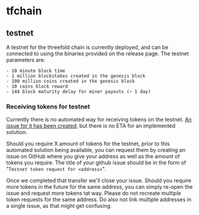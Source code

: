 # tfchain

## testnet

A testnet for the threefold chain is currently deployed, and can be connected to using the binaries provided on the release page.
The testnet parameters are:

    - 10 minute block time
    - 1 million blockstakes created in the genesis block
    - 100 million coins created in the genesis block
    - 10 coins block reward
    - 144 block maturity delay for miner payouts (~ 1 day)

### Receiving tokens for testnet

Currently there is no automated way for receiving tokens on the testnet. [An issue for it has been created](https://github.com/threefoldfoundation/tfchain/issues/12), but there is no ETA for an implemented solution.

Should you require X amount of tokens for the testnet, prior to this automated solution being available, you can request them by creating an issue on GitHub where you give your address as well as the amount of tokens you require. The title of your github issue should be in the form of "`Testnet token request for <address>`".

Once we completed that transfer we'll close your issue. Should you require more tokens in the future for the same address, you can simply re-open the issue and request more tokens tat way. Please do not recreate multiple token requests for the same address. Do also not link multiple addresses in a single issue, as that might get confusing.
